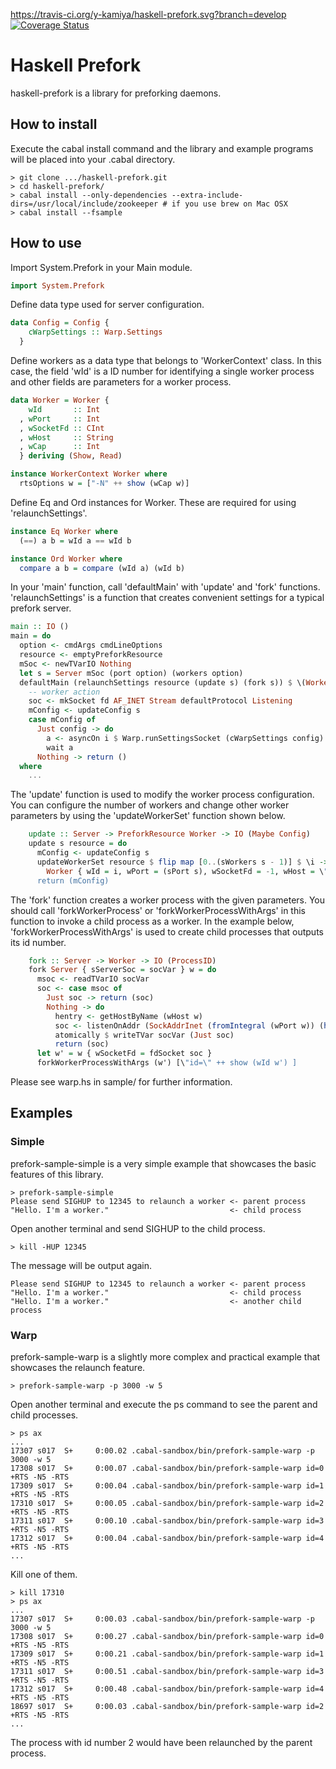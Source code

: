 https://travis-ci.org/y-kamiya/haskell-prefork.svg?branch=develop
[![Coverage Status](https://img.shields.io/coveralls/y-kamiya/haskell-prefork.svg)](https://coveralls.io/r/y-kamiya/haskell-prefork)

Haskell Prefork
===============

haskell-prefork is a library for preforking daemons.

How to install
--------------

Execute the cabal install command and the library and example programs will be placed into your .cabal directory.

    > git clone .../haskell-prefork.git
    > cd haskell-prefork/
    > cabal install --only-dependencies --extra-include-dirs=/usr/local/include/zookeeper # if you use brew on Mac OSX
    > cabal install --fsample

How to use
----------

Import System.Prefork in your Main module.

```haskell
import System.Prefork
```

Define data type used for server configuration.

```haskell
data Config = Config {
    cWarpSettings :: Warp.Settings
  }
```

Define workers as a data type that belongs to 'WorkerContext' class.
In this case, the field 'wId' is a ID number for identifying a single worker process and other fields are
parameters for a worker process.

```haskell
data Worker = Worker {
    wId       :: Int
  , wPort     :: Int
  , wSocketFd :: CInt
  , wHost     :: String
  , wCap      :: Int
  } deriving (Show, Read)

instance WorkerContext Worker where
  rtsOptions w = ["-N" ++ show (wCap w)]
```

Define Eq and Ord instances for Worker. These are required for using 'relaunchSettings'.

```haskell
instance Eq Worker where
  (==) a b = wId a == wId b

instance Ord Worker where
  compare a b = compare (wId a) (wId b)
```

In your 'main' function, call 'defaultMain' with 'update' and 'fork' functions.
'relaunchSettings' is a function that creates convenient settings for a typical prefork server.
 
```haskell
main :: IO ()
main = do
  option <- cmdArgs cmdLineOptions
  resource <- emptyPreforkResource
  mSoc <- newTVarIO Nothing
  let s = Server mSoc (port option) (workers option)
  defaultMain (relaunchSettings resource (update s) (fork s)) $ \(Worker { wId = i, wSocketFd = fd }) -> do
    -- worker action
    soc <- mkSocket fd AF_INET Stream defaultProtocol Listening
    mConfig <- updateConfig s
    case mConfig of
      Just config -> do
        a <- asyncOn i $ Warp.runSettingsSocket (cWarpSettings config) soc $ serverApp
        wait a
      Nothing -> return ()
  where
    ...
```

The 'update' function is used to modify the worker process configuration.
You can configure the number of workers and change other worker parameters by using the 'updateWorkerSet' function shown below.

```haskell
    update :: Server -> PreforkResource Worker -> IO (Maybe Config)
    update s resource = do
      mConfig <- updateConfig s
      updateWorkerSet resource $ flip map [0..(sWorkers s - 1)] $ \i ->
        Worker { wId = i, wPort = (sPort s), wSocketFd = -1, wHost = \"localhost\", wCap = sWorkers s }
      return (mConfig)
```

The 'fork' function creates a worker process with the given parameters.
You should call 'forkWorkerProcess' or 'forkWorkerProcessWithArgs' in this function to invoke a child process as a worker.
In the example below, 'forkWorkerProcessWithArgs' is used to create child processes that outputs its id number.

```haskell
    fork :: Server -> Worker -> IO (ProcessID)
    fork Server { sServerSoc = socVar } w = do
      msoc <- readTVarIO socVar
      soc <- case msoc of
        Just soc -> return (soc)
        Nothing -> do
          hentry <- getHostByName (wHost w)
          soc <- listenOnAddr (SockAddrInet (fromIntegral (wPort w)) (head $ hostAddresses hentry))
          atomically $ writeTVar socVar (Just soc)
          return (soc)
      let w' = w { wSocketFd = fdSocket soc }
      forkWorkerProcessWithArgs (w') [\"id=\" ++ show (wId w') ]
```

Please see warp.hs in sample/ for further information.

Examples
--------

### Simple

prefork-sample-simple is a very simple example that showcases the basic features of this library.

    > prefork-sample-simple
    Please send SIGHUP to 12345 to relaunch a worker <- parent process
    "Hello. I'm a worker."                           <- child process

Open another terminal and send SIGHUP to the child process.

    > kill -HUP 12345

The message will be output again.

    Please send SIGHUP to 12345 to relaunch a worker <- parent process
    "Hello. I'm a worker."                           <- child process
    "Hello. I'm a worker."                           <- another child process

### Warp

prefork-sample-warp is a slightly more complex and practical example that showcases the relaunch feature.

    > prefork-sample-warp -p 3000 -w 5

Open another terminal and execute the ps command to see the parent and child processes.

    > ps ax
    ...
    17307 s017  S+     0:00.02 .cabal-sandbox/bin/prefork-sample-warp -p 3000 -w 5
    17308 s017  S+     0:00.07 .cabal-sandbox/bin/prefork-sample-warp id=0 +RTS -N5 -RTS
    17309 s017  S+     0:00.04 .cabal-sandbox/bin/prefork-sample-warp id=1 +RTS -N5 -RTS
    17310 s017  S+     0:00.05 .cabal-sandbox/bin/prefork-sample-warp id=2 +RTS -N5 -RTS
    17311 s017  S+     0:00.10 .cabal-sandbox/bin/prefork-sample-warp id=3 +RTS -N5 -RTS
    17312 s017  S+     0:00.04 .cabal-sandbox/bin/prefork-sample-warp id=4 +RTS -N5 -RTS
    ...

Kill one of them.

    > kill 17310
    > ps ax
    ...
    17307 s017  S+     0:00.03 .cabal-sandbox/bin/prefork-sample-warp -p 3000 -w 5
    17308 s017  S+     0:00.27 .cabal-sandbox/bin/prefork-sample-warp id=0 +RTS -N5 -RTS
    17309 s017  S+     0:00.21 .cabal-sandbox/bin/prefork-sample-warp id=1 +RTS -N5 -RTS
    17311 s017  S+     0:00.51 .cabal-sandbox/bin/prefork-sample-warp id=3 +RTS -N5 -RTS
    17312 s017  S+     0:00.48 .cabal-sandbox/bin/prefork-sample-warp id=4 +RTS -N5 -RTS
    18697 s017  S+     0:00.03 .cabal-sandbox/bin/prefork-sample-warp id=2 +RTS -N5 -RTS
    ...

The process with id number 2 would have been relaunched by the parent process.

